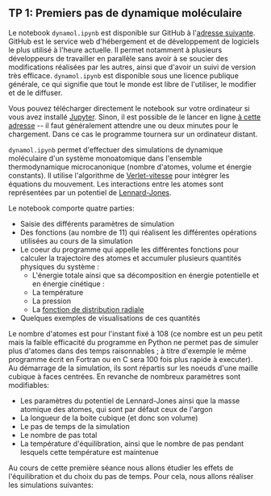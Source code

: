 ## TP 1: Premiers pas de dynamique moléculaire

Le notebook `dynamol.ipynb` est disponible sur GitHub à l'[adresse suivante](https://github.com/salanne/dynamol). GitHub est le service web d'hébergement et de développement de logiciels le plus utilisé à l'heure actuelle. Il permet notamment à plusieurs développeurs de travailler en parallèle sans avoir à se soucier des modifications réalisées par les autres, ainsi que d'avoir un suivi de version très efficace. `dynamol.ipynb` est disponible sous une licence publique générale, ce qui signifie que tout le monde est libre de l'utiliser, le modifier et de le diffuser.

Vous pouvez télécharger directement le notebook sur votre ordinateur si vous avez installé [Jupyter](https://jupyter.org/). Sinon, il est possible de le lancer en ligne [à cette adresse](https://mybinder.org/v2/gh/salanne/dynamol/main) -- il faut généralement attendre une ou deux minutes pour le chargement. Dans ce cas le programme tournera sur un ordinateur distant. 

`dynamol.ipynb` permet d'effectuer des simulations de dynamique moléculaire d'un système monoatomique dans l'ensemble thermodynamique microcanonique (nombre d'atomes, volume et énergie constants). Il utilise l'algorithme de [Verlet-vitesse](https://en.wikipedia.org/wiki/Verlet_integration#Velocity_Verlet) pour intégrer les équations du mouvement. Les interactions entre les atomes sont représentées par un potentiel de [Lennard-Jones](https://fr.wikipedia.org/wiki/Potentiel_de_Lennard-Jones).

Le notebook comporte quatre parties:
- Saisie des différents paramètres de simulation
- Des fonctions (au nombre de 11) qui réalisent les différentes opérations utilisées au cours de la simulation
- Le coeur du programme qui appelle les différentes fonctions pour calculer la trajectoire des atomes et accumuler plusieurs quantités physiques du système :
  - L'énergie totale ainsi que sa décomposition en énergie potentielle et en énergie cinétique : 
  - La température 
  - La pression 
  - La [fonction de distribution radiale](https://fr.wikipedia.org/wiki/Fonction_de_distribution_radiale) 
- Quelques exemples de visualisations de ces quantités

Le nombre d'atomes est pour l'instant fixé à 108 (ce nombre est un peu petit mais la faible efficacité du programme en Python ne permet pas de simuler plus d'atomes dans des temps raisonnables ; à titre d'exemple le même programme écrit en Fortran ou en C sera 100 fois plus rapide à executer). Au démarrage de la simulation, ils sont répartis sur les noeuds d'une maille cubique à faces centrées. En revanche de nombreux paramètres sont modifiables:
- Les paramètres du potentiel de Lennard-Jones ainsi que la masse atomique des atomes, qui sont par défaut ceux de l'argon
- La longueur de la boite cubique (et donc son volume)
- Le pas de temps de la simulation
- Le nombre de pas total
- La température d'équilibration, ainsi que le nombre de pas pendant lesquels cette température est maintenue

Au cours de cette première séance nous allons étudier les effets de l'équilibration et du choix du pas de temps. Pour cela, nous allons réaliser les simulations suivantes:
